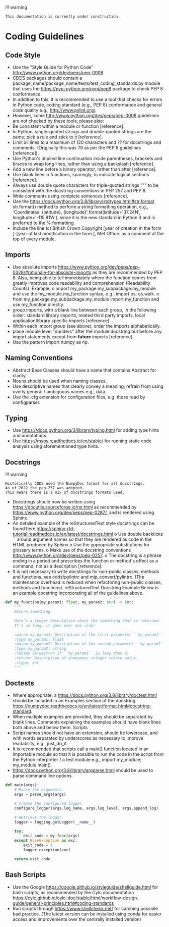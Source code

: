 !!! warning

    This documentation is currently under construction.

# Coding Guidelines

## Code Style
* Use the "Style Guide for Python Code" http://www.python.org/dev/peps/pep-0008.
* CDDS packages should contain a package_name/package_name/tests/test_coding_standards.py module that uses the https://pypi.python.org/pypi/pep8 package to check PEP 8 conformance.
* In addition to this, it is recommended to use a tool that checks for errors in Python code, coding standard (e.g., PEP 8) conformance and general code quality e.g., http://www.pylint.org/.
* However, some http://www.python.org/dev/peps/pep-0008 guidelines are not checked by these tools; please also:
* Be consistent within a module or function [reference].
* In Python, single-quoted strings and double-quoted strings are the same; pick a rule and stick to it [reference].
* Limit all lines to a maximum of 120 characters and ?? for docstrings and comments. (Originally this was 79 as per the PEP 8 guidelines [reference]).
* Use Python's implied line continuation inside parentheses, brackets and braces to wrap long lines, rather than using a backslash [reference].
* Add a new line before a binary operator, rather than after [reference].
* Use blank lines in functions, sparingly, to indicate logical sections [reference].
* Always use double quote characters for triple-quoted strings """ to be consistent with the docstring conventions in PEP 257 and PEP 8.
* Write comments using complete sentences [reference].
* Use the https://docs.python.org/3.8/library/stdtypes.html#str.format str.format() method to perform a string formatting operation, e.g., 'Coordinates: {latitude}, {longitude}'.format(latitude='37.24N', longitude='-115.81W'), since it is the new standard in Python 3 and is preferred to the % formatting.
* Include the line (c) British Crown Copyright [year of creation in the form <YYYY>]-[year of last modification in the form <YYYY>], Met Office. as a comment at the top of every module.

## Imports
* Use absolute imports https://www.python.org/dev/peps/pep-0328/#rationale-for-absolute-imports as they are recommended by PEP 8. Also, being able to tell immediately where the function comes from greatly improves code readability and comprehension (Readability Counts). Example:
o import my_package.my_subpackage.my_module and use the my_module.my_function syntax, e.g., import os; os.walk.
o from my_package.my_subpackage.my_module import my_function and use my_function directly.
* group imports, with a blank line between each group, in the following order: standard library imports, related third party imports, local application/library specific imports [reference].
* Within each import group (see above), order the imports alphabetically.
* place module level "dunders" after the module docstring but before any import statements except from __future__ imports [reference].
* Use the pattern import numpy as np.

## Naming Conventions
* Abstract Base Classes should have a name that contains Abstract for clarity.
* Nouns should be used when naming classes.
* Use descriptive names that clearly convey a meaning; refrain from using overly general / ambiguous names e.g., data.
* Use the .cfg extension for configuration files, e.g. those read by configparser.

## Typing
* Use https://docs.python.org/3/library/typing.html for adding type hints and annotations.
* Use https://mypy.readthedocs.io/en/stable/ for running static code analysis using aforementioned type hints.

## Docstrings

!!! warning

    Historically CDDS used the NumpyDoc format for all docstrings.
    As of 2022 the pep-257 was adopted.
    This means there is a mix of docstrings formats used. 



* Docstrings should now be written using https://docutils.sourceforge.io/rst.html as recommended by https://www.python.org/dev/peps/pep-0287/, and is rendered using Sphinx.
* An detailed example of the reStructuredText style docstrings can be found here https://sphinx-rtd-tutorial.readthedocs.io/en/latest/docstrings.html
o Use double backticks `` around argument names so that they are rendered as code in the HTML produced by Sphinx
o Use the appropriate substitutions for glossary terms.
o Make use of the docstring conventions http://www.python.org/dev/peps/pep-0257.
o The docstring is a phrase ending in a period and prescribes the function or method's effect as a command, not as a description [reference].
* It is not necessary to write docstrings for non-public classes, methods and functions, see cdds/pylintrc and mip_convert/pylintrc. (The maintenance overhead is reduced when refactoring non-public classes, methods and functions).
reStructuredText Docstring Example
Below is an example docstring incorporating all of the guidelines above.

```python
def my_function(my_param1: float, my_param2: str) -> int:
    """
    Return something.

    Here's a longer description about the something that is returned.
    It's so long, it goes over one line!

    :param my_param1: Description of the first parameter ``my_param1``.
    :type my_param1: float
    :param my_param2: Description of the second parameter ``my_param2``.
    :type my_param2: string
    :raises ValueError If ``my_param1`` is less than 0.
    :return: Description of anonymous integer return value.
    :rtype: int
    """
```

## Doctests
* Where appropriate, a https://docs.python.org/3.8/library/doctest.html should be included in an Examples section of the docstring https://numpydoc.readthedocs.io/en/latest/format.html#docstring-standard.
* When multiple examples are provided, they should be separated by blank lines. Comments explaining the examples should have blank lines both above and below them.
Scripts
* Script names should not have an extension, should be lowercase, and with words separated by underscores as necessary to improve readability, e.g., just_do_it.
* It is recommended that scripts call a main() function located in an importable module so that it is possible to run the code in the script from the Python interpreter / a test module e.g., import my_module; my_module.main().
* https://docs.python.org/3.8/library/argparse.html should be used to parse command line options.

```python
def main(args):
    # Parse the arguments.
    args = parse_args(args)

    # Create the configured logger.
    configure_logger(args.log_name, args.log_level, args.append_log)

    # Retrieve the logger.
    logger = logging.getLogger(__name__)

    try:
        exit_code = my_func(args)
    except BaseException as exc:
        exit_code = 1
        logger.exception(exc)

    return exit_code
```

## Bash Scripts
* Use the Google https://google.github.io/styleguide/shellguide.html for bash scripts, as recommended by the Cylc documentation https://cylc.github.io/cylc-doc/stable/html/workflow-design-guide/general-principles.html#coding-standards
* Run scripts through https://www.shellcheck.net/ for catching possible bad practice. (The latest version can be installed using conda for easier access and improvements over the centrally installed version)

